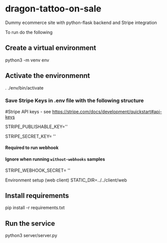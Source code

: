 # dragon-tattoo-on-sale
Dummy ecommerce site with python-flask backend and Stripe integration

To run do the following
## Create a virtual environment
python3 -m venv env

## Activate the environmennt
. ./env/bin/activate

### Save Stripe Keys in .env file with the following structure 
#Stripe API keys - see https://stripe.com/docs/development/quickstart#api-keys

STRIPE_PUBLISHABLE_KEY=''

STRIPE_SECRET_KEY= ''

#### Required to run webhook
#### Ignore when running `without-webhooks` samples
STRIPE_WEBHOOK_SECRET= ''

Environment setup (web client)
STATIC_DIR=../../client/web

## Install requirements 
pip install -r requirements.txt

## Run the service 
python3 server/server.py

